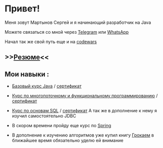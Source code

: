 # Привет!
Меня зовут Мартынов Сергей и я начинающий разработчик на Java

Можете связаться со мной через [Telegram](https://t.me/Scorpiord) или [WhatsApp](https://wa.me/79139347857)

Начал так же свой путь еще и на [codewars](https://www.codewars.com/users/MartynHiro)

## >>[Резюме](https://novosibirsk.hh.ru/applicant/resumes/view?resume=22a2d936ff0bffb5820039ed1f746a37343364)<<

## Мои навыки :
* [Базовый курс Java](https://netology.ru/profile/program/jd-cp-6/schedule) / [сертификат](https://netology.ru/backend/api/user/programs/32140/pdf_certificate)

* [Курс по многопоточному и функциональному программированию](https://netology.ru/profile/program/jadv-jd-cp/schedule) / [сертификат](https://netology.ru/backend/api/user/programs/39131/pdf_certificate)

* [Курс по основам SQL](https://netology.ru/profile/program/sqlbasic/schedule) / [сертификат](https://netology.ru/backend/api/user/programs/27904/pdf_certificate)
А так же в дополнение к нему я изучил самостоятельно JDBC

* В скором времени пройду еще курс по [Spring](https://netology.ru/profile/program/jspr-jd-cp-5/schedule)
* В дополнение к изучению алгоритмов уже купил книгу [Грокаем](https://www.ozon.ru/product/grokaem-algoritmy-illyustrirovannoe-posobie-dlya-programmistov-i-lyubopytstvuyushchih-211433683/?advert=gKJX-CMhQJPA7Hfil9uQFLuJTaM8W-U6N6lz7uyUqePKug8ul0eQqYsAudTmTJa7tIDHD7zYgl9RZtIir-EoHdy0EFUJ5U-0Y5em2id2DDFHBoR5KS6nQm2ngnnOPgtxgZYr0AlG-WV3Oyjr3BVgPOoaQCSQUNgtfx6kMvPUe7ztilIbAQhkZvlotk1qI4_gwG49BmtbRN0vsUSne_0gXtjM5Dp4M2gSxrzkaKABZ95V0T181EOK9htdkgCEDvg2nsMNbRnVu0NE8VNtF1dSI3oTKPeBk4Wzmb4sjg-phnsBbGN85nJsOCA99TSNWxRLQgbw_Sp6EKsCUy2tJA&avtc=1&avte=4&avts=1684928645&keywords=%D0%B3%D1%80%D0%BE%D0%BA%D0%B0%D0%B5%D0%BC+%D0%B0%D0%BB%D0%B3%D0%BE%D1%80%D0%B8%D1%82%D0%BC%D1%8B&sh=BPbtJh7DLQ)
в ближайшее время обязательно уделю ей внимание
